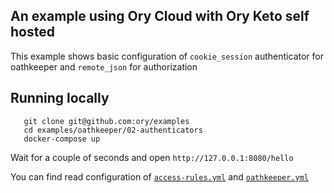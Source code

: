 ## An example using Ory Cloud with Ory Keto self hosted

This example shows basic configuration of `cookie_session` authenticator for oathkeeper
and `remote_json` for authorization

## Running locally


```
   git clone git@github.com:ory/examples
   cd examples/oathkeeper/02-authenticators
   docker-compose up
```

Wait for a couple of seconds and open `http://127.0.0.1:8080/hello`

You can find read configuration of [`access-rules.yml`](./oathkeeper/access-rules.yml) and [`oathkeeper.yml`](./oathkeeper/oathkeeper.yml)
